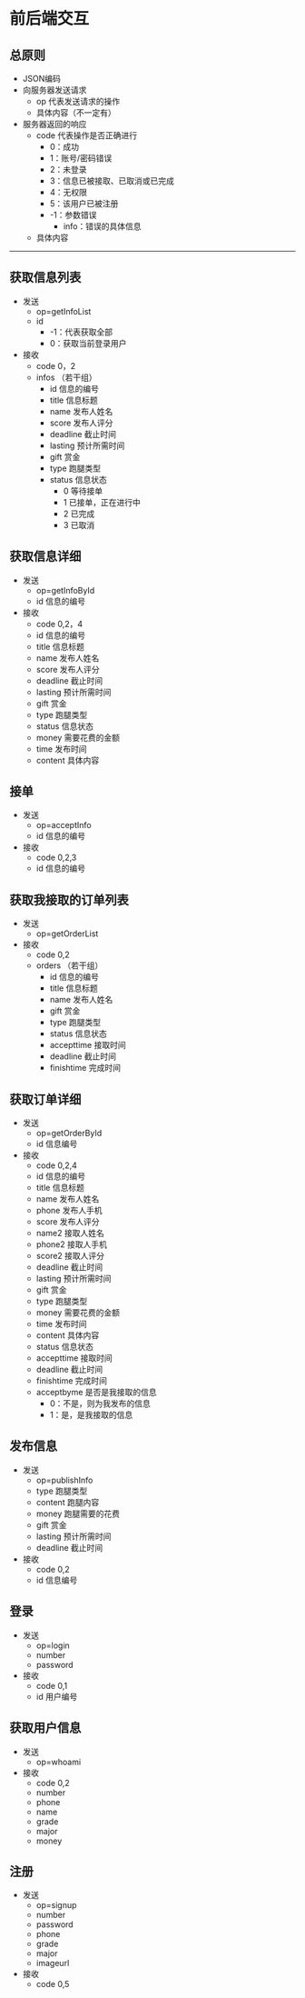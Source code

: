 # 前后端交互
## 总原则
- JSON编码
- 向服务器发送请求
    - op 代表发送请求的操作
    - 具体内容（不一定有）
- 服务器返回的响应
    - code 代表操作是否正确进行
        - 0：成功
        - 1：账号/密码错误
        - 2：未登录
        - 3：信息已被接取、已取消或已完成
        - 4：无权限
        - 5：该用户已被注册
        - -1：参数错误
            - info：错误的具体信息
    - 具体内容

---
## 获取信息列表
- 发送
    - op=getInfoList
    - id
        - -1：代表获取全部
        - 0：获取当前登录用户
- 接收
    - code 0，2
    - infos （若干组）
        - id 信息的编号
        - title 信息标题
        - name 发布人姓名
        - score 发布人评分
        - deadline 截止时间
        - lasting 预计所需时间
        - gift 赏金
        - type 跑腿类型
        - status 信息状态
            - 0 等待接单
            - 1 已接单，正在进行中
            - 2 已完成
            - 3 已取消
## 获取信息详细
- 发送
    - op=getInfoById
    - id 信息的编号
- 接收
    - code 0,2，4
    - id 信息的编号
    - title 信息标题
    - name 发布人姓名
    - score 发布人评分
    - deadline 截止时间
    - lasting 预计所需时间
    - gift 赏金
    - type 跑腿类型
    - status 信息状态
    - money 需要花费的金额
    - time 发布时间
    - content 具体内容
## 接单
- 发送
    - op=acceptInfo
    - id 信息的编号
- 接收
    - code 0,2,3
    - id 信息的编号
## 获取我接取的订单列表
- 发送
    - op=getOrderList
- 接收
    - code 0,2
    - orders （若干组）
        - id 信息的编号
        - title 信息标题
        - name 发布人姓名
        - gift 赏金
        - type 跑腿类型
        - status 信息状态
        - accepttime 接取时间
        - deadline 截止时间
        - finishtime 完成时间
## 获取订单详细
- 发送
    - op=getOrderById
    - id 信息编号
- 接收
    - code 0,2,4
    - id 信息的编号
    - title 信息标题
    - name 发布人姓名
    - phone 发布人手机
    - score 发布人评分
    - name2 接取人姓名
    - phone2 接取人手机
    - score2 接取人评分
    - deadline 截止时间
    - lasting 预计所需时间
    - gift 赏金
    - type 跑腿类型
    - money 需要花费的金额
    - time 发布时间
    - content 具体内容
    - status 信息状态
    - accepttime 接取时间
    - deadline 截止时间
    - finishtime 完成时间
    - acceptbyme 是否是我接取的信息
        - 0：不是，则为我发布的信息
        - 1：是，是我接取的信息
## 发布信息
- 发送
    - op=publishInfo
    - type 跑腿类型
    - content 跑腿内容
    - money 跑腿需要的花费
    - gift 赏金
    - lasting 预计所需时间
    - deadline 截止时间
- 接收
    - code 0,2
    - id 信息编号
## 登录
- 发送
    - op=login
    - number
    - password
- 接收
    - code 0,1
    - id 用户编号
## 获取用户信息
- 发送
    - op=whoami
- 接收
    - code 0,2
    - number
    - phone
    - name
    - grade
    - major
    - money
## 注册
- 发送
    - op=signup
    - number
    - password
    - phone
    - grade
    - major
    - imageurl
- 接收
    - code 0,5